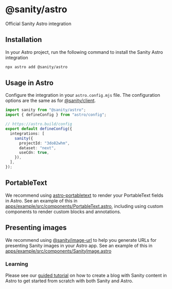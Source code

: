# @sanity/astro

Official Sanity Astro integration

## Installation

In your Astro project, run the following command to install the Sanity Astro integration

```bash
npx astro add @sanity/astro
```

## Usage in Astro

Configure the integration in your `astro.config.mjs` file. The configuration options are the same as for [@sanity/client](https://github.com/sanity-io/client#readme).

```typescript
import sanity from "@sanity/astro";
import { defineConfig } from "astro/config";

// https://astro.build/config
export default defineConfig({
  integrations: [
    sanity({
      projectId: "3do82whm",
      dataset: "next",
      useCdn: true,
    }),
  ],
});
```

## PortableText

We recommend using [astro-portabletext](https://github.com/theisel/astro-portabletext) to render your PortableText fields in Astro. See an example of this in [apps/example/src/components/PortableText.astro](../../apps/example/src/components/PortableText.astro), including using custom components to render custom blocks and annotations.

## Presenting images

We recommend using [@sanity/image-url](https://www.sanity.io/docs/image-url) to help you generate URLs for presenting Sanity images in your Astro app. See an example of this in [apps/example/src/components/SanityImage.astro](../../apps/example/src/components/SanityImage.astro)

### Learning
Please see our [guided tutorial](https://www.sanity.io/guides/sanity-astro-blog) on how to create a blog with Sanity content in Astro to get started from scratch with both Sanity and Astro.
